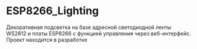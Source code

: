 # ESP8266_Lighting
Декоративная подсветка на базе адресной светодиодной ленты WS2812 и платы ESP8266 с функцией управления через веб-интерфейс. Проект находится в разработке
